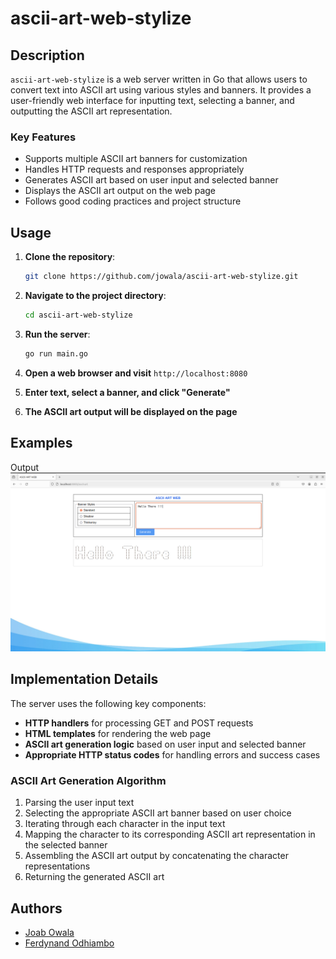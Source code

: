 # ascii-art-web-stylize

## Description

`ascii-art-web-stylize` is a web server written in Go that allows users to convert text into ASCII art using various styles and banners. It provides a user-friendly web interface for inputting text, selecting a banner, and outputting the ASCII art representation.

### Key Features

- Supports multiple ASCII art banners for customization
- Handles HTTP requests and responses appropriately 
- Generates ASCII art based on user input and selected banner
- Displays the ASCII art output on the web page
- Follows good coding practices and project structure

## Usage

1. **Clone the repository**:

    ```bash
    git clone https://github.com/jowala/ascii-art-web-stylize.git
    ```

2. **Navigate to the project directory**:

    ```bash
    cd ascii-art-web-stylize
    ```

3. **Run the server**:

    ```bash
    go run main.go
    ```

4. **Open a web browser and visit** `http://localhost:8080`

5. **Enter text, select a banner, and click "Generate"**

6. **The ASCII art output will be displayed on the page**

## Examples
Output
![ImageShot](./assets/landingPg.png)


## Implementation Details

The server uses the following key components:

- **HTTP handlers** for processing GET and POST requests
- **HTML templates** for rendering the web page
- **ASCII art generation logic** based on user input and selected banner
- **Appropriate HTTP status codes** for handling errors and success cases

### ASCII Art Generation Algorithm

1. Parsing the user input text
2. Selecting the appropriate ASCII art banner based on user choice
3. Iterating through each character in the input text
4. Mapping the character to its corresponding ASCII art representation in the selected banner
5. Assembling the ASCII art output by concatenating the character representations
6. Returning the generated ASCII art

## Authors

- [Joab Owala](https://github.com/jowala)
- [Ferdynand Odhiambo](https://github.com/MeFerdi)
